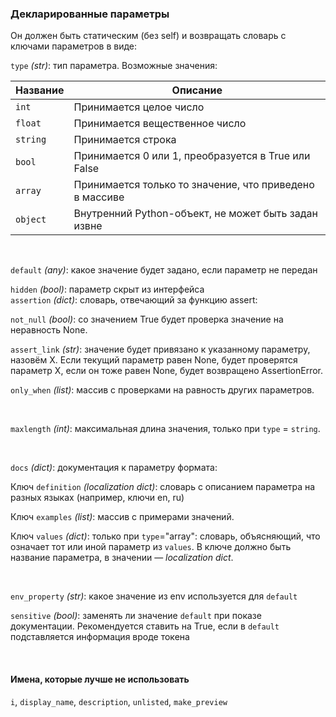 ### Декларированные параметры

Он должен быть статическим (без self) и возвращать словарь с ключами параметров в виде:

`type` _(str)_: тип параметра. Возможные значения:

|Название|Описание|
|--|--|
|`int`|Принимается целое число|
|`float`|Принимается вещественное число|
|`string`|Принимается строка|
|`bool`|Принимается 0 или 1, преобразуется в True или False|
|`array`|Принимается только то значение, что приведено в массиве|
|`object`|Внутренний Python-объект, не может быть задан извне|

<br>

`default` _(any)_: какое значение будет задано, если параметр не передан

`hidden` _(bool)_: параметр скрыт из интерфейса
<br>
`assertion` _(dict)_: словарь, отвечающий за функцию assert:

`not_null` _(bool)_: со значением True будет проверка значение на неравность None.

`assert_link` _(str)_: значение будет привязано к указанному параметру, назовём X. Если текущий параметр равен None, будет проверятся параметр X, если он тоже равен None, будет возвращено AssertionError.

`only_when` _(list)_: массив с проверками на равность других параметров.

<br>

`maxlength` _(int)_: максимальная длина значения, только при `type` = `string`. 

<br>

`docs` _(dict)_: документация к параметру формата:

Ключ `definition` _(localization dict)_: словарь с описанием параметра на разных языках (например, ключи en, ru)

Ключ `examples` _(list)_: массив с примерами значений.

Ключ `values` _(dict)_: только при `type`="array": словарь, объясняющий, что означает тот или иной параметр из `values`. В ключе должно быть название параметра, в значении — _localization dict_.

<br>

`env_property` _(str)_: какое значение из env используется для `default`

`sensitive` _(bool)_: заменять ли значение `default` при показе документации. Рекомендуется ставить на True, если в `default` подставляется информация вроде токена

<br>

#### Имена, которые лучше не использовать

`i`, `display_name`, `description`, `unlisted`, `make_preview`
